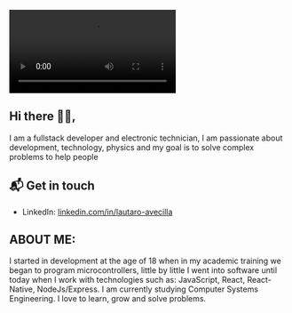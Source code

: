 

<!--
**taroIfElse/taroIfElse** is a ✨ _special_ ✨ repository because its `README.md` (this file) appears on your GitHub profile.

Here are some ideas to get you started:

- 🔭 I’m currently working on ...
- 🌱 I’m currently learning ...
- 👯 I’m looking to collaborate on ...
- 🤔 I’m looking for help with ...
- 💬 Ask me about ...
- 📫 How to reach me: ...
- 😄 Pronouns: ...
- ⚡ Fun fact: ...
-->


![natterstefan](https://github.com/taroIfElse/taroIfElse/blob/main/Lautaro%20Avecilla.mp4)

## Hi there 👋🏻,

I am a fullstack developer and electronic technician, I am passionate about development, technology, physics and my goal is to solve complex problems to help people

## 📬 Get in touch

- LinkedIn: [linkedin.com/in/lautaro-avecilla ](https://www.linkedin.com/in/lautaro-avecilla)

## ABOUT ME:
I started in development at the age of 18 when in my academic training we began to program microcontrollers, little by little I went into software until today when I work with technologies such as:
JavaScript, React, React-Native, NodeJs/Express.
I am currently studying Computer Systems Engineering.
I love to learn, grow and solve problems.

